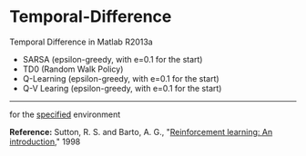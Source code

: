 # Temporal-Difference
Temporal Difference in Matlab R2013a
- SARSA (epsilon-greedy, with e=0.1 for the start)
- TD0 (Random Walk Policy)
- Q-Learning (epsilon-greedy, with e=0.1 for the start)
- Q-V Learing (epsilon-greedy, with e=0.1 for the start)

-----
for the [specified](https://github.com/golnarMahani/Temporal-Difference/blob/master/Environment.pdf) environment 

**Reference:**
Sutton, R. S. and Barto, A. G., "[Reinforcement learning: An introduction](https://webdocs.cs.ualberta.ca/~sutton/book/the-book.html)," 1998 
